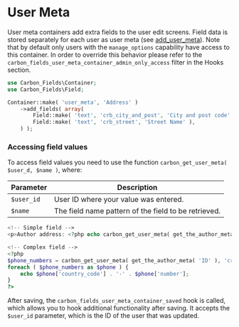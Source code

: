 # User Meta

User meta containers add extra fields to the user edit screens. Field data is stored separately for each user as user meta (see [add_user_meta](http://codex.wordpress.org/Function_Reference/add_user_meta)).
Note that by default only users with the `manage_options` capability have access to this container. In order to override this behavior please refer to the `carbon_fields_user_meta_container_admin_only_access` filter in the Hooks section.

```php
use Carbon_Fields\Container;
use Carbon_Fields\Field;

Container::make( 'user_meta', 'Address' )
	->add_fields( array(
		Field::make( 'text', 'crb_city_and_post', 'City and post code' ),
		Field::make( 'text', 'crb_street', 'Street Name' ),
	) );
```

### Accessing field values

To access field values you need to use the function `carbon_get_user_meta( $user_d, $name )`, where:

| Parameter            | Description                                                                         |
| -------------------- | ----------------------------------------------------------------------------------- |
| `$user_id`           | User ID where your value was entered.                                               |
| `$name`              | The field name pattern of the field to be retrieved.                                              |

```php
<!-- Simple field -->
<p>Author address: <?php echo carbon_get_user_meta( get_the_author_meta( 'ID' ), 'crb_street' ); ?></p>

<!-- Complex field -->
<?php 
$phone_numbers = carbon_get_user_meta( get_the_author_meta( 'ID' ), 'crb_phone_numbers' );
foreach ( $phone_numbers as $phone ) {
	echo $phone['country_code'] . '-' . $phone['number'];
}
?>
```

After saving, the `carbon_fields_user_meta_container_saved` hook is called, which allows you to hook additional functionality after saving. It accepts the `$user_id` parameter, which is the ID of the user that was updated.
